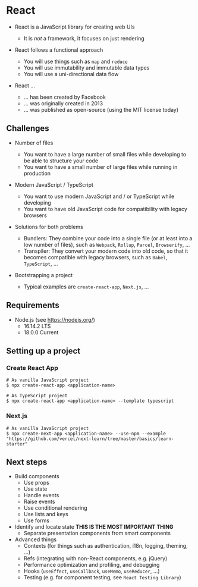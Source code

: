 # React

- React is a JavaScript library for creating web UIs
  - It is *not* a framework, it focuses on just rendering

- React follows a functional approach
  - You will use things such as `map` and `reduce`
  - You will use immutability and immutable data types
  - You will use a uni-directional data flow

- React …
  - … has been created by Facebook
  - … was originally created in 2013
  - … was published as open-source (using the MIT license today)

## Challenges

- Number of files
  - You want to have a large number of small files while developing to be able to structure your code
  - You want to have a small number of large files while running in production
- Modern JavaScript / TypeScript
  - You want to use modern JavaScript and / or TypeScript while developing
  - You want to have old JavaScript code for compatibility with legacy browsers

- Solutions for both problems
  - Bundlers: They combine your code into a single file (or at least into a low number of files), such as `Webpack`, `Rollup`, `Parcel`, `Browserify`, …
  - Transpiler: They convert your modern code into old code, so that it becomes compatible with legacy browsers, such as `Babel`, `TypeScript`, …

- Bootstrapping a project
  - Typical examples are `create-react-app`, `Next.js`, …

## Requirements

- Node.js (see https://nodejs.org/)
  - 16.14.2 LTS
  - 18.0.0 Current

## Setting up a project

### Create React App

```shell
# As vanilla JavaScript project
$ npx create-react-app <application-name>

# As TypeScript project
$ npx create-react-app <application-name> --template typescript
```

### Next.js

```shell
# As vanilla JavaScript project
$ npx create-next-app <application-name> --use-npm --example "https://github.com/vercel/next-learn/tree/master/basics/learn-starter"
```

## Next steps

- Build components
  - Use props
  - Use state
  - Handle events
  - Raise events
  - Use conditional rendering
  - Use lists and keys
  - Use forms
- Identify and locate state **THIS IS THE MOST IMPORTANT THING**
  - Separate presentation components from smart components
- Advanced things
  - Contexts (for things such as authentication, i18n, logging, theming, …)
  - Refs (integrating with non-React components, e.g. jQuery)
  - Performance optimization and profiling, and debugging
  - Hooks (`useEffect`, `useCallback`, `useMemo`, `useReducer`, …)
  - Testing (e.g. for component testing, see `React Testing Library`)
